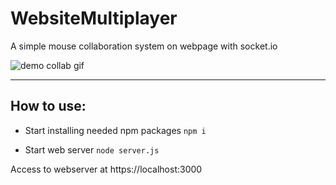 # WebsiteMultiplayer
A simple mouse collaboration system on webpage with socket.io

![demo collab gif](https://github.com/Aube33/WebsiteMultiplayer/blob/main/githubRessources/websitemultidemo.gif?raw=true) 

<hr>

## How to use:
* Start installing needed npm packages
`npm i`

* Start web server
`node server.js`

Access to webserver at https://localhost:3000
